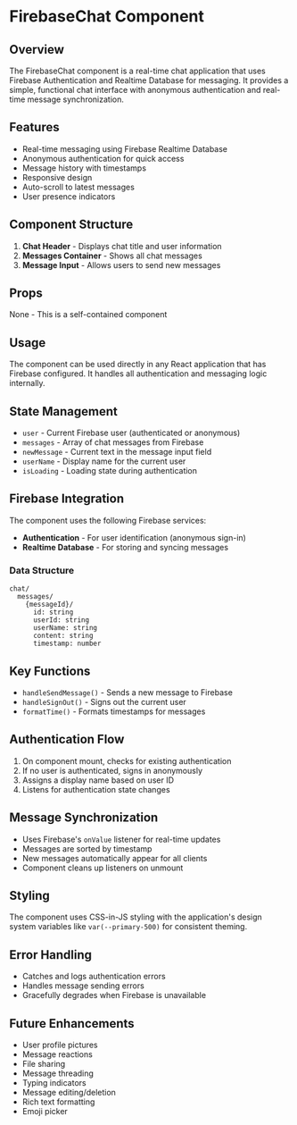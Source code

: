 # FirebaseChat Component

## Overview
The FirebaseChat component is a real-time chat application that uses Firebase Authentication and Realtime Database for messaging. It provides a simple, functional chat interface with anonymous authentication and real-time message synchronization.

## Features
- Real-time messaging using Firebase Realtime Database
- Anonymous authentication for quick access
- Message history with timestamps
- Responsive design
- Auto-scroll to latest messages
- User presence indicators

## Component Structure
1. **Chat Header** - Displays chat title and user information
2. **Messages Container** - Shows all chat messages
3. **Message Input** - Allows users to send new messages

## Props
None - This is a self-contained component

## Usage
The component can be used directly in any React application that has Firebase configured. It handles all authentication and messaging logic internally.

## State Management
- `user` - Current Firebase user (authenticated or anonymous)
- `messages` - Array of chat messages from Firebase
- `newMessage` - Current text in the message input field
- `userName` - Display name for the current user
- `isLoading` - Loading state during authentication

## Firebase Integration
The component uses the following Firebase services:
- **Authentication** - For user identification (anonymous sign-in)
- **Realtime Database** - For storing and syncing messages

### Data Structure
```
chat/
  messages/
    {messageId}/
      id: string
      userId: string
      userName: string
      content: string
      timestamp: number
```

## Key Functions
- `handleSendMessage()` - Sends a new message to Firebase
- `handleSignOut()` - Signs out the current user
- `formatTime()` - Formats timestamps for messages

## Authentication Flow
1. On component mount, checks for existing authentication
2. If no user is authenticated, signs in anonymously
3. Assigns a display name based on user ID
4. Listens for authentication state changes

## Message Synchronization
- Uses Firebase's `onValue` listener for real-time updates
- Messages are sorted by timestamp
- New messages automatically appear for all clients
- Component cleans up listeners on unmount

## Styling
The component uses CSS-in-JS styling with the application's design system variables like `var(--primary-500)` for consistent theming.

## Error Handling
- Catches and logs authentication errors
- Handles message sending errors
- Gracefully degrades when Firebase is unavailable

## Future Enhancements
- User profile pictures
- Message reactions
- File sharing
- Message threading
- Typing indicators
- Message editing/deletion
- Rich text formatting
- Emoji picker